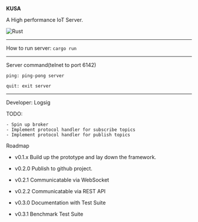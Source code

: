 **KUSA**

A High performance IoT Server.

![Rust](https://github.com/Logsig/kusa-rs/workflows/Built%20and%20tested/badge.svg?branch=master)


---
How to run server:
`cargo run`

---
Server command(telnet to port 6142)

`ping: ping-pong server`

`quit: exit server`

---

Developer: Logsig

TODO:

    - Spin up broker
    - Implement protocol handler for subscribe topics
    - Implement protocol handler for publish topics


Roadmap

- v0.1.x Build up the prototype and lay down the framework.

- v0.2.0 Publish to github project.
- v0.2.1 Communicatable via WebSocket
- v0.2.2 Communicatable via REST API
- v0.3.0 Documentation with Test Suite
- v0.3.1 Benchmark Test Suite